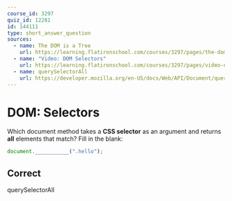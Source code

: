 ```yaml
---
course_id: 3297
quiz_id: 12281
id: 144111
type: short_answer_question
sources:
  - name: The DOM is a Tree
    url: https://learning.flatironschool.com/courses/3297/pages/the-dom-is-a-tree?module_item_id=143596
  - name: "Video: DOM Selectors"
    url: https://learning.flatironschool.com/courses/3297/pages/video-dom-selectors?module_item_id=270726
  - name: querySelectorAll
    url: https://developer.mozilla.org/en-US/docs/Web/API/Document/querySelectorAll
---
```


# DOM: Selectors

Which document method takes a **CSS selector** as an argument and returns
**all** elements that match? Fill in the blank:

```javascript
document.___________(".hello");
```

## Correct

querySelectorAll
